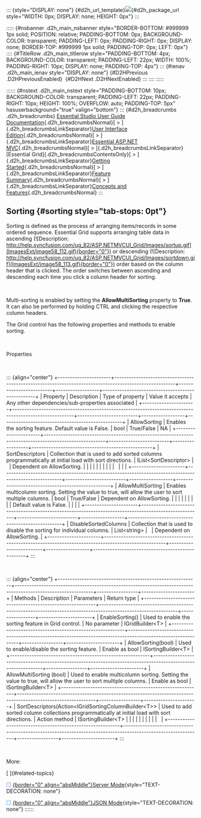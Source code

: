 ::: {style="DISPLAY: none"}
[](ms-xhelp:///?Id=d2h_url_template){#d2h_url_template}![](!package_url!){#d2h_package_url style="WIDTH: 0px; DISPLAY: none; HEIGHT: 0px"}
:::

::::: {#nsbanner .d2h_main_nsbanner style="BORDER-BOTTOM: #999999 1px solid; POSITION: relative; PADDING-BOTTOM: 0px; BACKGROUND-COLOR: transparent; PADDING-LEFT: 0px; PADDING-RIGHT: 0px; DISPLAY: none; BORDER-TOP: #999999 1px solid; PADDING-TOP: 0px; LEFT: 0px"}
:::: {#TitleRow .d2h_main_titlerow style="PADDING-BOTTOM: 4px; BACKGROUND-COLOR: transparent; PADDING-LEFT: 22px; WIDTH: 100%; PADDING-RIGHT: 10px; DISPLAY: none; PADDING-TOP: 4px"}
::: {#ienav .d2h_main_ienav style="DISPLAY: none"}
[](ms-xhelp:///?Id=8ce07526-d42f-4487-b4de-814b941fd037){#D2HPrevious .D2HPreviousEnabled}  [](ms-xhelp:///?Id=543bb891-c96b-4876-92f9-2df3ca4c989e){#D2HNext .D2HNextEnabled}
:::
::::
:::::

:::::: {#nstext .d2h_main_nstext style="PADDING-BOTTOM: 10px; BACKGROUND-COLOR: transparent; PADDING-LEFT: 22px; PADDING-RIGHT: 10px; HEIGHT: 100%; OVERFLOW: auto; PADDING-TOP: 5px" hasuserbackground="true" valign="bottom"}
::: {#d2h_breadcrumbs .d2h_breadcrumbs}
[Essential Studio User Guide Documentation](ms-xhelp:///?Id=12457748-09e3-4d74-a240-8e049cedf030){.d2h_breadcrumbsNormal}[ \> ]{.d2h_breadcrumbsLinkSeparator}[User Interface Edition](ms-xhelp:///?Id=c29296b7-531c-413b-a0ec-488ca1f7f669){.d2h_breadcrumbsNormal}[ \> ]{.d2h_breadcrumbsLinkSeparator}[Essential ASP.NET MVC](ms-xhelp:///?Id=4b14e7d1-65c4-4f67-b1aa-2c37709905a5){.d2h_breadcrumbsNormal}[ \> ]{.d2h_breadcrumbsLinkSeparator}[Essential Grid]{.d2h_breadcrumbsContentsOnly}[ \> ]{.d2h_breadcrumbsLinkSeparator}[Getting Started](ms-xhelp:///?Id=c7ed3902-b25b-4170-be58-1d3d0b57748a){.d2h_breadcrumbsNormal}[ \> ]{.d2h_breadcrumbsLinkSeparator}[Feature Summary](ms-xhelp:///?Id=1923e679-441a-44e0-9bca-e0e50988a857){.d2h_breadcrumbsNormal}[ \> ]{.d2h_breadcrumbsLinkSeparator}[Concepts and Features](ms-xhelp:///?Id=4a1657fa-4756-42b9-9153-aebf5dcfc503){.d2h_breadcrumbsNormal}
:::

## Sorting {#sorting style="tab-stops: 0pt"}

Sorting is defined as the process of arranging items/records in some ordered sequence. Essential Grid supports arranging table data in ascending (![Description: http://help.syncfusion.com/ug_82/ASP.NETMVCUI_Grid/Images/sortup.gif](ImagesExt/image58_112.gif){border="0"}) or descending (![Description: http://help.syncfusion.com/ug_82/ASP.NETMVCUI_Grid/Images/sortdown.gif](ImagesExt/image58_113.gif){border="0"}) order based on the column header that is clicked. The order switches between ascending and descending each time you click a column header for sorting.

 

Multi-sorting is enabled by setting the **AllowMultiSorting** property to **True**. It can also be performed by holding CTRL and clicking the respective column headers.

The Grid control has the following properties and methods to enable sorting.

 

Properties

 

::: {align="center"}
+----------------------+-------------------------------------------------------------------------------------------------------+-------------------------+------------------+--------------------------------------------------+
| Property             | Description                                                                                           | Type of property        | Value it accepts | Any other dependencies/sub-properties associated |
+----------------------+-------------------------------------------------------------------------------------------------------+-------------------------+------------------+--------------------------------------------------+
| AllowSorting         | Enables the sorting feature. Default value is False.                                                  | bool                    | True/False       | NA                                               |
+----------------------+-------------------------------------------------------------------------------------------------------+-------------------------+------------------+--------------------------------------------------+
| SortDescriptors      | Collection that is used to add sorted columns programmatically at initial load with sort directions.  | IList\<SortDescriptor\> |                  | Dependent on AllowSorting.                       |
|                      |                                                                                                       |                         |                  |                                                  |
|                      |                                                                                                       |                         |                  |                                                  |
+----------------------+-------------------------------------------------------------------------------------------------------+-------------------------+------------------+--------------------------------------------------+
| AllowMultiSorting    | Enables multicolumn sorting. Setting the value to true, will allow the user to sort multiple columns. | bool                    | True/False       | Dependent on AllowSorting.                       |
|                      |                                                                                                       |                         |                  |                                                  |
|                      | Default value is False.                                                                               |                         |                  |                                                  |
+----------------------+-------------------------------------------------------------------------------------------------------+-------------------------+------------------+--------------------------------------------------+
| DisableSortedColumns | Collection that is used to disable the sorting for individual columns.                                | List\<string\>          |                  | Dependent on AllowSorting.                       |
+----------------------+-------------------------------------------------------------------------------------------------------+-------------------------+------------------+--------------------------------------------------+
:::

 

::: {align="center"}
+----------------------------------------------------------+--------------------------------------------------------------------------------------------------------------+-----------------+----------------------+
| Methods                                                  | Description                                                                                                  | Parameters      | Return type          |
+----------------------------------------------------------+--------------------------------------------------------------------------------------------------------------+-----------------+----------------------+
| EnableSorting()                                          | Used to enable the sorting feature in Grid control.                                                          | No parameter    | IGridBuilder\<T\>    |
+----------------------------------------------------------+--------------------------------------------------------------------------------------------------------------+-----------------+----------------------+
| AllowSorting(bool)                                       | Used to enable/disable the sorting feature.                                                                  | Enable as bool  | ISortingBuilder\<T\> |
+----------------------------------------------------------+--------------------------------------------------------------------------------------------------------------+-----------------+----------------------+
| AllowMultiSorting (bool)                                 | Used to enable multicolumn sorting. Setting the value to true, will allow the user to sort multiple columns. | Enable as bool  | ISortingBuilder\<T\> |
+----------------------------------------------------------+--------------------------------------------------------------------------------------------------------------+-----------------+----------------------+
| SortDescriptors(Action\<IGridSortingColumnBuilder\<T\>\> | Used to add sorted column collections programmatically at initial load with sort directions.                 | Action method   | ISortingBuilder\<T\> |
|                                                          |                                                                                                              |                 |                      |
|                                                          |                                                                                                              |                 |                      |
+----------------------------------------------------------+--------------------------------------------------------------------------------------------------------------+-----------------+----------------------+
:::

 

More:

[ ]{#related-topics}

[![](button.gif){border="0" align="absMiddle"}Server Mode](ms-xhelp:///?Id=543bb891-c96b-4876-92f9-2df3ca4c989e){style="TEXT-DECORATION: none"}

[![](button.gif){border="0" align="absMiddle"}JSON Mode](ms-xhelp:///?Id=8f935683-630f-4af3-a0a3-b6bebf4bdb83){style="TEXT-DECORATION: none"}
::::::
